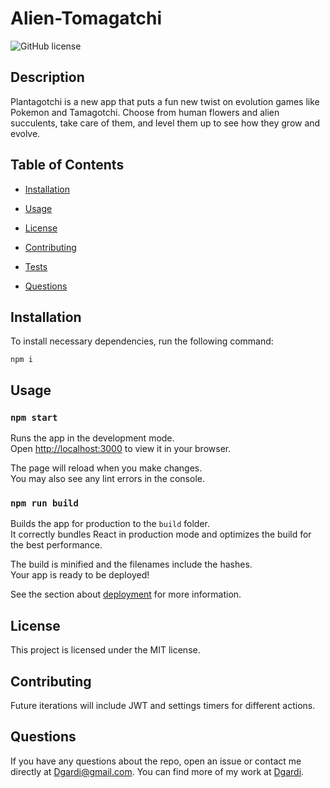 # Alien-Tomagatchi
![GitHub license](https://img.shields.io/badge/license-MIT-blue.svg)

## Description

Plantagotchi is a new app that puts a fun new twist on evolution games like Pokemon and Tamagotchi. Choose from human flowers and alien succulents, take care of them, and level them up to see how they grow and evolve.

## Table of Contents 

* [Installation](#installation)

* [Usage](#usage)

* [License](#license)

* [Contributing](#contributing)

* [Tests](#tests)

* [Questions](#questions)

## Installation

To install necessary dependencies, run the following command:

```
npm i
```

## Usage

### `npm start`

Runs the app in the development mode.\
Open [http://localhost:3000](http://localhost:3000) to view it in your browser.

The page will reload when you make changes.\
You may also see any lint errors in the console.


### `npm run build`

Builds the app for production to the `build` folder.\
It correctly bundles React in production mode and optimizes the build for the best performance.

The build is minified and the filenames include the hashes.\
Your app is ready to be deployed!

See the section about [deployment](https://facebook.github.io/create-react-app/docs/deployment) for more information.

## License

This project is licensed under the MIT license.
  
## Contributing

Future iterations will include JWT and settings timers for different actions. 




## Questions

If you have any questions about the repo, open an issue or contact me directly at Dgardi@gmail.com. You can find more of my work at [Dgardi](https://github.com/Dgardi/).

